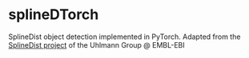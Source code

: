 # splineDTorch
SplineDist object detection implemented in PyTorch. Adapted from the [SplineDist project](https://github.com/uhlmanngroup/splinedist) of the Uhlmann Group @ EMBL-EBI
